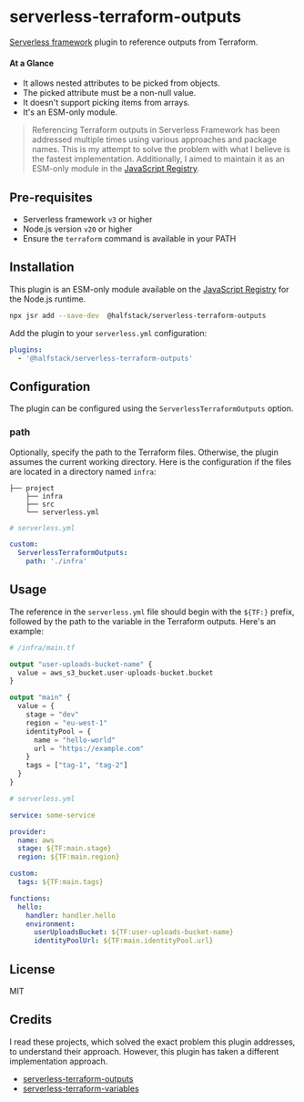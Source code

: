 # serverless-terraform-outputs

[Serverless framework](https://www.serverless.com/) plugin to reference outputs from Terraform.

#### At a Glance

- It allows nested attributes to be picked from objects.
- The picked attribute must be a non-null value.
- It doesn't support picking items from arrays.
- It's an ESM-only module.

> Referencing Terraform outputs in Serverless Framework has been addressed multiple times using various approaches and package names.
> This is my attempt to solve the problem with what I believe is the fastest implementation. 
> Additionally, I aimed to maintain it as an ESM-only module in the [JavaScript Registry](https://jsr.io/).

## Pre-requisites

- Serverless framework `v3` or higher
- Node.js version `v20` or higher
- Ensure the `terraform` command is available in your PATH

## Installation

This plugin is an ESM-only module available on the [JavaScript Registry](https://jsr.io/) for the Node.js runtime.

```bash
npx jsr add --save-dev  @halfstack/serverless-terraform-outputs
```

Add the plugin to your `serverless.yml` configuration:

```yml
plugins:
  - '@halfstack/serverless-terraform-outputs'
```

## Configuration

The plugin can be configured using the `ServerlessTerraformOutputs` option.

### path

Optionally, specify the path to the Terraform files. Otherwise, the plugin assumes the current working directory.
Here is the configuration if the files are located in a directory named `infra`:

```
├── project
    ├── infra
    ├── src
    └── serverless.yml
```

```yml
# serverless.yml

custom:
  ServerlessTerraformOutputs:
    path: './infra'
```

## Usage

The reference in the `serverless.yml` file should begin with the `${TF:}` prefix, followed by the path to the 
variable in the Terraform outputs. Here's an example:

```terraform
# /infra/main.tf

output "user-uploads-bucket-name" {
  value = aws_s3_bucket.user-uploads-bucket.bucket
}

output "main" {
  value = {
    stage = "dev"
    region = "eu-west-1"
    identityPool = {
      name = "hello-world"
      url = "https://example.com"
    }
    tags = ["tag-1", "tag-2"]
  }
}
```

```yml
# serverless.yml

service: some-service

provider:
  name: aws
  stage: ${TF:main.stage}
  region: ${TF:main.region}

custom:
  tags: ${TF:main.tags}

functions:
  hello:
    handler: handler.hello
    environment:
      userUploadsBucket: ${TF:user-uploads-bucket-name}
      identityPoolUrl: ${TF:main.identityPool.url}
```

## License

MIT

## Credits

I read these projects, which solved the exact problem this plugin addresses, to understand their approach. 
However, this plugin has taken a different implementation approach.

* [serverless-terraform-outputs](https://github.com/rundeck/serverless-terraform-outputs/tree/master)
* [serverless-terraform-variables](https://github.com/sbchapin/serverless-terraform-variables/tree/master)

